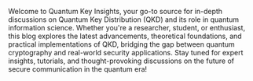 Welcome to Quantum Key Insights, your go-to source for in-depth discussions on Quantum Key Distribution (QKD) and its role in quantum information science. Whether you're a researcher, student, or enthusiast, this blog explores the latest advancements, theoretical foundations, and practical implementations of QKD, bridging the gap between quantum cryptography and real-world security applications. Stay tuned for expert insights, tutorials, and thought-provoking discussions on the future of secure communication in the quantum era!